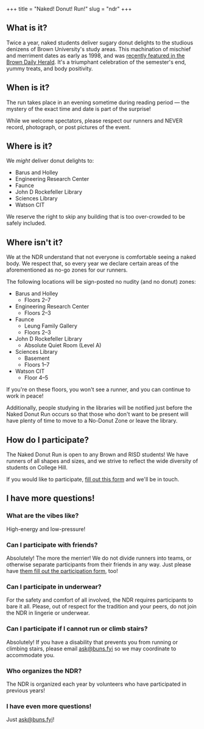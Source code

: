 +++
title = "Naked! Donut! Run!"
slug = "ndr"
+++

## What is it?

Twice a year, naked students deliver sugary donut delights to the studious denizens of Brown University's study areas. This machination of mischief and merriment dates as early as 1998, and was [recently featured in the Brown Daily Herald](https://www.browndailyherald.com/article/2022/10/its-so-brown-nudity-controversy-body-positivity-on-campus). It's a triumphant celebration of the semester's end, yummy treats, and body positivity.

## When is it?

The run takes place in an evening sometime during reading period — the mystery of the exact time and date is part of the surprise!

While we welcome spectators, please respect our runners and NEVER record, photograph, or post pictures of the event.

## Where is it?

We *might* deliver donut delights to:
* Barus and Holley
* Engineering Research Center
* Faunce
* John D Rockefeller Library
* Sciences Library
* Watson CIT

We reserve the right to skip any building that is too over-crowded to be safely included.

## Where isn't it?

We at the NDR understand that not everyone is comfortable seeing a naked body. We respect that, so every year we declare certain areas of the aforementioned as no-go zones for our runners.

The following locations will be sign-posted no nudity (and no donut) zones:
* Barus and Holley
  * Floors 2–7
* Engineering Research Center
  * Floors 2–3
* Faunce
  * Leung Family Gallery
  * Floors 2–3
* John D Rockefeller Library
  * Absolute Quiet Room (Level A)
* Sciences Library
  * Basement
  * Floors 1–7
* Watson CIT
  * Floor 4–5

If you're on these floors, you won't see a runner, and you can continue to work in peace!

Additionally, people studying in the libraries will be notified just before the Naked Donut Run occurs so that those who don't want to be present will have plenty of time to move to a No-Donut Zone or leave the library.

## How do I participate?

The Naked Donut Run is open to any Brown and RISD students! We have runners of all shapes and sizes, and we strive to reflect the wide diversity of students on College Hill.

If you would like to participate, [fill out this form][participation-form] and we'll be in touch.

[participation-form]: https://docs.google.com/forms/d/e/1FAIpQLScms3Tvctk3tC8z5GLnbsS1fziJtFXaeuMg-YSRXYVRIdiQCA/viewform

## I have more questions!

### What are the vibes like?
High-energy and low-pressure!

### Can I participate with friends?
Absolutely! The more the merrier! We do not divide runners into teams, or otherwise separate participants from their friends in any way. Just please have [them fill out the participation form][participation-form], too!

### Can I participate in underwear?
For the safety and comfort of all involved, the NDR requires participants to bare it all. Please, out of respect for the tradition and your peers, do not join the NDR in lingerie or underwear.

### Can I participate if I cannot run or climb stairs?
Absolutely! If you have a disability that prevents you from running or climbing stairs, please email [ask@buns.fyi](mailto:ask@buns.fyi) so we may coordinate to accommodate you.

### Who organizes the NDR?
The NDR is organized each year by volunteers who have participated in previous years! 

### I have even more questions!

Just [ask@buns.fyi](mailto:ask@buns.fyi)!